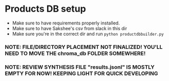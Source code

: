 # Products DB setup
- Make sure to have requirements properly installed.
- Make sure to have Sakshee's csv from slack in this dir
- Make sure you're in the correct dir and run `python productdbbuilder.py`

### NOTE: FILE/DIRECTORY PLACEMENT NOT FINALIZED! YOU'LL NEED TO MOVE THE chroma_db FOLDER SOMEWHERE!
### NOTE: REVIEW SYNTHESIS FILE "results.jsonl" IS MOSTLY EMPTY FOR NOW! KEEPING LIGHT FOR QUICK DEVELOPING